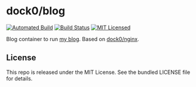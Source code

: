 dock0/blog
=======

[![Automated Build](http://img.shields.io/badge/automated-build-green.svg)](https://hub.docker.com/r/dock0/blog/)
[![Build Status](https://img.shields.io/circleci/project/dock0/blog.svg)](https://circleci.com/gh/dock0/blog)
[![MIT Licensed](http://img.shields.io/badge/license-MIT-green.svg)](https://tldrlegal.com/license/mit-license)

Blog container to run [my blog](https://github.com/akerl/blog). Based on [dock0/nginx](https://github.com/dock0/nginx).

## License

This repo is released under the MIT License. See the bundled LICENSE file for details.


